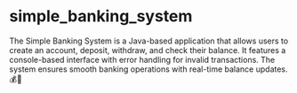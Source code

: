 # simple_banking_system
The Simple Banking System is a Java-based application that allows users to create an account, deposit, withdraw, and check their balance. It features a console-based interface with error handling for invalid transactions. The system ensures smooth banking operations with real-time balance updates. 💰🚀

